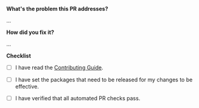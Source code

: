 **What's the problem this PR addresses?**
<!-- Describe the rationale of your PR. -->
<!-- Link all issues that it closes. (Closes/Resolves #xxxx.) -->

...

**How did you fix it?**
<!-- A detailed description of your implementation. -->

...

**Checklist**
<!--- Don't worry if you miss something, chores are automatically tested. -->
<!--- This checklist exists to help you remember doing the chores when you submit a PR. -->
<!--- Put an `x` in all the boxes that apply. -->
- [ ] I have read the [Contributing Guide](https://yarnpkg.com/advanced/contributing).

<!-- See https://yarnpkg.com/advanced/contributing#preparing-your-pr-to-be-released for more details. -->
<!-- Check with `yarn version check` and fix with `yarn version check -i` -->
- [ ] I have set the packages that need to be released for my changes to be effective.

<!-- The "Testing chores" workflow validates that your PR follows our guidelines. -->
<!-- If it doesn't pass, click on it to see details as to what your PR might be missing. -->
- [ ] I have verified that all automated PR checks pass.
